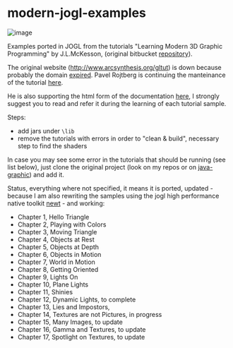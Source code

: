 modern-jogl-examples
====================

![image](http://imgur.com/HIU1qHD.png)

Examples ported in JOGL from the tutorials "Learning Modern 3D Graphic Programming" by J.L.McKesson, (original bitbucket [repository](https://bitbucket.org/alfonse/gltut/overview)).

The original website (http://www.arcsynthesis.org/gltut) is down because probably the domain [expired](https://bitbucket.org/alfonse/gltut/issues/127/arcsynthesisorg-web-site). Pavel Rojtberg is continuing the manteinance of the tutorial [here](https://github.com/paroj/gltut). 

He is also supporting the html form of the documentation [here](https://paroj.github.io/gltut/), I strongly suggest you to read and refer it during the learning of each tutorial sample.

Steps:

- add jars under `\lib`
- remove the tutorials with errors in order to "clean & build", necessary step to find the shaders

In case you may see some error in the tutorials that should be running (see list below), just clone the original project (look on my repos or on [java-graphic](https://github.com/java-graphics)) and add it.

Status, everything where not specified, it means it is ported, updated - because I am also rewriting the samples using the jogl high performance native toolkit [newt](http://jogamp.org/jogl/doc/NEWT-Overview.html) - and working:

- Chapter 1, Hello Triangle
- Chapter 2, Playing with Colors
- Chapter 3, Moving Triangle
- Chapter 4, Objects at Rest
- Chapter 5, Objects at Depth
- Chapter 6, Objects in Motion
- Chapter 7, World in Motion
- Chapter 8, Getting Oriented
- Chapter 9, Lights On
- Chapter 10, Plane Lights
- Chapter 11, Shinies
- Chapter 12, Dynamic Lights, to complete
- Chapter 13, Lies and Impostors, 
- Chapter 14, Textures are not Pictures, in progress
- Chapter 15, Many Images, to update
- Chapter 16, Gamma and Textures, to update
- Chapter 17, Spotlight on Textures, to update
